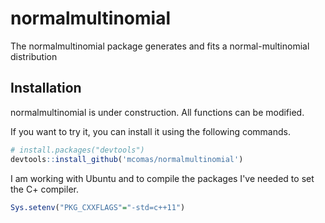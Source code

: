 # normalmultinomial

The normalmultinomial package generates and fits a normal-multinomial distribution
## Installation

normalmultinomial is under construction. All functions can be modified.

If you want to try it, you can install it using the following commands.

```R
# install.packages("devtools")
devtools::install_github('mcomas/normalmultinomial')
```

I am working with Ubuntu and to compile the packages I've needed to set the C+ compiler.

```R
Sys.setenv("PKG_CXXFLAGS"="-std=c++11")
```